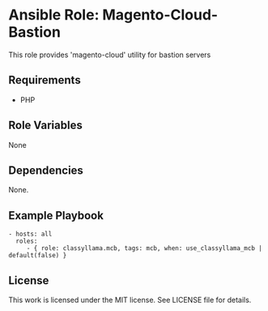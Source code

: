# Ansible Role: Magento-Cloud-Bastion

This role provides 'magento-cloud' utility for bastion servers 

## Requirements

- PHP

## Role Variables

None

## Dependencies

None.

## Example Playbook

    - hosts: all
      roles:
         - { role: classyllama.mcb, tags: mcb, when: use_classyllama_mcb | default(false) }

## License

This work is licensed under the MIT license. See LICENSE file for details.
